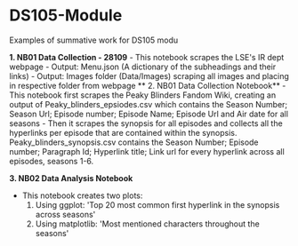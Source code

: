 # DS105-Module
Examples of summative work for DS105 modu

**1. NB01 Data Collection - 28109**
    - This notebook scrapes the LSE's IR dept webpage
    - Output: Menu.json (A dictionary of the subheadings and their links)
    - Output: Images folder (Data/Images) scraping all images and placing in respective folder from webpage
**
2. NB01 Data Collection Notebook**
     -  This notebook first scrapes the Peaky Blinders Fandom Wiki, creating an output of Peaky_blinders_epsiodes.csv which contains the Season Number; Season Url; Episode number; Episode Name; Episode Url and Air date for all seasons
     - Then it scrapes the synopsis for all episodes and collects all the hyperlinks per episode that are contained within the synopsis. Peaky_blinders_synopsis.csv contains the Season Number; Episode number; Paragraph Id; Hyperlink title; Link url for every hyperlink across all episodes, seasons 1-6.

**3. NB02 Data Analysis Notebook**
   -  This notebook creates two plots:
         1. Using ggplot: 'Top 20 most common first hyperlink in the synopsis across seasons'
         2. Using matplotlib: 'Most mentioned characters throughout the seasons'
    

